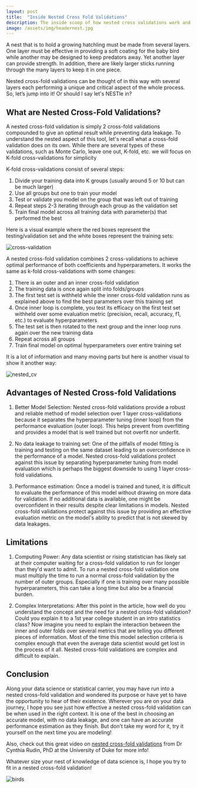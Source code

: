 ```yaml
---
layout: post
title:  "Inside Nested Cross Fold Validations"
description: The inside scoop of how nested cross validations work and when to use them
image: /assets/img/headernest.jpg
---
```



A nest that is to hold a growing hatchling must be made from several layers. One layer must be effective in providing a soft coating for the baby bird while another may be designed to keep predators away. Yet another layer can provide strength. In addition, there are likely larger sticks running through the many layers to keep it in one piece.

Nested cross-fold validations can be thought of in this way with several layers each performing a unique and critical aspect of the whole process. So, let’s jump into it! Or should I say let's NESTle in?

## What are Nested Cross-Fold Validations?

A nested cross-fold validation is simply 2 cross-fold validations compounded to give an optimal result while preventing data leakage. To understand the nested aspect of this tool, let's recall what a cross-fold validation does on its own. While there are several types of these validations, such as Monte Carlo, leave one out, K-fold, etc. we will focus on K-fold cross-validations for simplicity

K-fold cross-validations consist of several steps:
1. Divide your training data into K groups (usually around 5 or 10 but can be much larger)
2. Use all groups but one to train your model
3. Test or validate you model on the group that was left out of training
4. Repeat steps 2-3 iterating through each group as the validation set
5. Train final model across all training data with parameter(s) that performed the best

Here is a visual example where the red boxes represent the testing/validation set and the white boxes represent the training sets:

![cross-validation]({{site.url}}/{{site.baseurl}}/assets/img/cross-validation.png)

A nested cross-fold validation combines 2 cross-validations to achieve optimal performance of both coefficients and hyperparameters. It works the same as k-fold cross-validations with some changes:

1. There is an outer and an inner cross-fold validation
2. The training data is once again split into folds/groups
3. The first test set is withheld while the inner cross-fold validation runs as explained above to find the best parameters over this training set
4. Once inner loop is complete, you test its efficacy on the first test set withheld over some evaluation metric (precision, recall, accuracy, f1, etc.) to evaluate hyperparameters
5. The test set is then rotated to the next group and the inner loop runs again over the new training data
6. Repeat across all groups 
7. Train final model on optimal hyperparameters over entire training set

It is a lot of information and many moving parts but here is another visual to show it another way:

![nested_cv]({{site.url}}/{{site.baseurl}}/assets/img/nested_cv.png)

## Advantages of Nested Cross-fold Validations

1. Better Model Selection:
Nested cross-fold validations provide a robust and reliable method of model selection over 1 layer cross-validations because it separates the hyperparameter tuning (inner loop) from the performance evaluation (outer loop). This helps prevent from overfitting and provides a model that is well trained but not overfit nor underfit.

2. No data leakage to training set:
One of the pitfalls of model fitting is training and testing on the same dataset leading to an overconfidence in the performance of a model. Nested cross-fold validations protect against this issue by separating hyperparameter tuning from model evaluation which is perhaps the biggest downside to using 1 layer cross-fold validations.

3. Performance estimation:
Once a model is trained and tuned, it is difficult to evaluate the performance of this model without drawing on more data for validation. If no additional data is available, one might be overconfident in their results despite clear limitations in models. Nested cross-fold validations protect against this issue by providing an effective evaluation metric on the model's ability to predict that is not skewed by data leakages.

## Limitations

1. Computing Power:
Any data scientist or rising statistician has likely sat at their computer waiting for a cross-fold validation to run for longer than they'd want to admit. To run a nested cross-fold validation one must multiply the time to run a normal cross-fold validation by the number of outer groups. Especially if one is training over many possible hyperparameters, this can take a long time but also be a financial burden. 

2. Complex Interpretations:
After this point in the article, how well do you understand the concept and the need for a nested cross-fold validation? Could you explain it to a 1st year college student in an intro statistics class? Now imagine you need to explain the interaction between the inner and outer folds over several metrics that are telling you different pieces of information. Most of the time this model selection criteria is complex enough that even the average data scientist would get lost in the process of it all. Nested cross-fold validations are complex and difficult to explain.

## Conclusion

Along your data science or statistical carrier, you may have run into a nested cross-fold validation and wondered its purpose or have yet to have the opportunity to hear of their existence. Wherever you are on your data journey, I hope you see just how effective a nested cross-fold validation can be when used in the right context. It is one of the best in choosing an accurate model, with no data leakage, and one can have an accurate performance estimation as they finish. But don't take my word for it, try it yourself on the next time you are modeling!

Also, check out this great video on [nested cross-fold validations](https://www.youtube.com/watch?v=az60jS7MQhU&ab_channel=CynthiaRudin) from Dr Cynthia Rudin, PhD at the University of Duke for more info!

Whatever size your nest of knowledge of data science is, I hope you try to fit in a nested cross-fold validation!

![birds]({{site.url}}/{{site.baseurl}}/assets/img/nest1.jpg)
